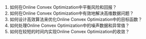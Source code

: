 

1. 如何在Online Convex Optimization中平衡风险和回报？
2. 如何在Online Convex Optimization中有效地解决高维数据问题？
3. 如何设计高效算法来优化Online Convex Optimization中的目标函数？
4. 如何处理Online Convex Optimization中的噪声数据和异常值？
5. 如何在较短的时间内实现Online Convex Optimization的收敛？
